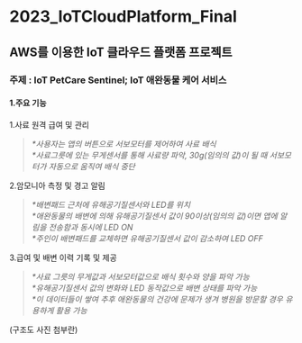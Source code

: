 # 2023_IoTCloudPlatform_Final
## AWS를 이용한 IoT 클라우드 플랫폼 프로젝트
### 주제 : IoT PetCare Sentinel; IoT 애완동물 케어 서비스

#### 1.주요 기능

1.사료 원격 급여 및 관리             
>_*사용자는 앱의 버튼으로 서보모터를 제어하여 사료 배식_    
_*사료그릇에 있는 무게센서를 통해 사료량 파악, 30g(임의의 값)이 될 때 서보모터가 자동으로 움직여 배식 중단_    

2.암모니아 측정 및 경고 알림             
>_*배변패드 근처에 유해공기질센서와 LED를 위치_     
_*애완동물의 배변에 의해 유해공기질센서 값이 90이상(임의의 값)이면 앱에 알림을 전송함과 동시에 LED ON_      
_*주인이 배변패드를 교체하면 유해공기질센서 값이 감소하여 LED OFF_      

3.급여 및 배변 이력 기록 및 제공                  
>_*사료 그릇의 무게값과 서보모터값으로 배식 횟수와 양을 파악 가능_     
_*유해공기질센서 값의 변화와 LED 동작값으로 배변 상태를 파악 가능_      
_*이 데이터들이 쌓여 추후 애완동물의 건강에 문제가 생겨 병원을 방문할 경우 유용하게 활용 가능_
       
(구조도 사진 첨부란)

